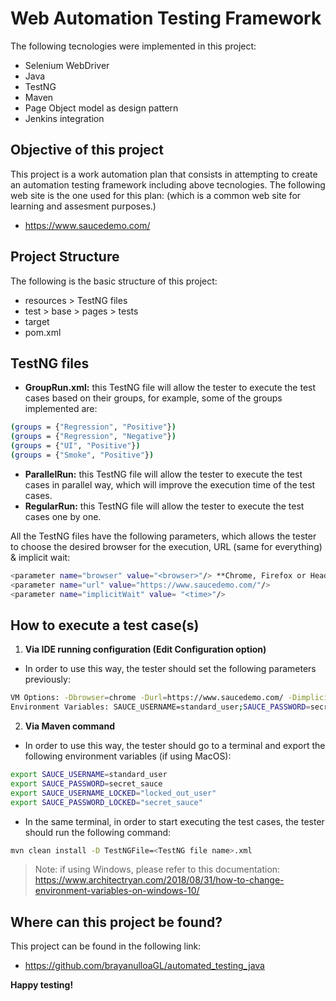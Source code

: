 # Web Automation Testing Framework

The following tecnologies were implemented in this project: 

- Selenium WebDriver
- Java
- TestNG
- Maven
- Page Object model as design pattern
- Jenkins integration

## Objective of this project

This project is a work automation plan that consists in attempting to create an automation testing framework including above tecnologies.
The following web site is the one used for this plan: (which is a common web site for learning and assesment purposes.)

- https://www.saucedemo.com/

## Project Structure

The following is the basic structure of this project:
- resources > TestNG files
- test > base > pages > tests
- target
- pom.xml

## TestNG files

- **GroupRun.xml:** this TestNG file will allow the tester to execute the test cases based on their groups, for example, some of the groups implemented are:

```sh
(groups = {"Regression", "Positive"})
(groups = {"Regression", "Negative"})
(groups = {"UI", "Positive"})
(groups = {"Smoke", "Positive"})
```
- **ParallelRun:** this TestNG file will allow the tester to execute the test cases in parallel way, which will improve the execution time of the test cases.
- **RegularRun:** this TestNG file will allow the tester to execute the test cases one by one.

All the TestNG files have the following parameters, which allows the tester to choose the desired browser for the execution, URL (same for everything) & implicit wait:

```sh
<parameter name="browser" value="<browser>"/> **Chrome, Firefox or Headless**
<parameter name="url" value="https://www.saucedemo.com/"/>
<parameter name="implicitWait" value= "<time>"/>
```

## How to execute a test case(s)

1. **Via IDE running configuration (Edit Configuration option)**
- In order to use this way, the tester should set the following parameters previously:
```sh
VM Options: -Dbrowser=chrome -Durl=https://www.saucedemo.com/ -DimplicitWait=120
Environment Variables: SAUCE_USERNAME=standard_user;SAUCE_PASSWORD=secret_sauce, SAUCE_USERNAME_LOCKED="locked_out_user", SAUCE_PASSWORD_LOCKED="secret_sauce"
```
2. **Via Maven command**
- In order to use this way, the tester should go to a terminal and export the following environment variables (if using MacOS):

```sh
export SAUCE_USERNAME=standard_user
export SAUCE_PASSWORD=secret_sauce
export SAUCE_USERNAME_LOCKED="locked_out_user"
export SAUCE_PASSWORD_LOCKED="secret_sauce"
```
- In the same terminal, in order to  start executing the test cases, the tester should run the following command:
```sh
mvn clean install -D TestNGFile=<TestNG file name>.xml
```

> Note: if using Windows, please refer to this documentation: https://www.architectryan.com/2018/08/31/how-to-change-environment-variables-on-windows-10/

## Where can this project be found?

This project can be found in the following link:
- https://github.com/brayanulloaGL/automated_testing_java

**Happy testing!**
